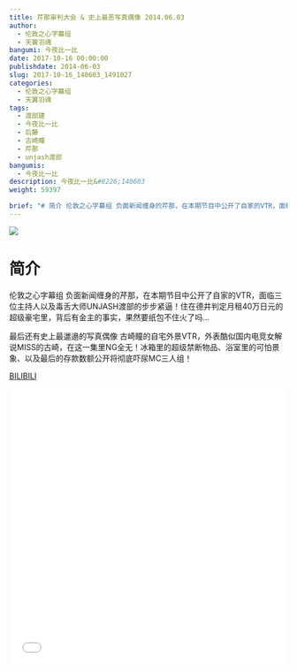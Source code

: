 ```yaml
---
title: 芹那审判大会 & 史上最恶写真偶像 2014.06.03
author: 
  - 伦敦之心字幕组
  - 天翼羽魂
bangumi: 今夜比一比
date: 2017-10-16 00:00:00
publishdate: 2014-06-03
slug: 2017-10-16_140603_1491027
categories: 
  - 伦敦之心字幕组
  - 天翼羽魂
tags: 
  - 渡部建
  - 今夜比一比
  - 后藤
  - 古崎瞳
  - 芹那
  - unjash渡部
bangumis: 
  - 今夜比一比
description: 今夜比一比&#8226;140603
weight: 59397

brief: "# 简介 伦敦之心字幕组 负面新闻缠身的芹那，在本期节目中公开了自家的VTR，面临三位主持人以及毒舌大师UNJASH渡部的步步紧逼！住在德井判定月租40万日元的超级豪宅里，背后有金主的事实，果然要纸包不住火了吗… 最后还有史上最邋遢的写真偶像 古崎瞳的自宅外景VTR，外表酷似国内电竞女解说MISS的古崎，在这一集里NG全无！冰箱里的超级禁断物品、浴室里的可怕景象、以及最后的存款数额公开将彻底吓尿MC三人组！"
---
```


![](https://i.imgur.com/PybTw3Q.jpg)

# 简介  
伦敦之心字幕组 负面新闻缠身的芹那，在本期节目中公开了自家的VTR，面临三位主持人以及毒舌大师UNJASH渡部的步步紧逼！住在德井判定月租40万日元的超级豪宅里，背后有金主的事实，果然要纸包不住火了吗…


最后还有史上最邋遢的写真偶像 古崎瞳的自宅外景VTR，外表酷似国内电竞女解说MISS的古崎，在这一集里NG全无！冰箱里的超级禁断物品、浴室里的可怕景象、以及最后的存款数额公开将彻底吓尿MC三人组！

  [BILIBILI](https://www.bilibili.com/video/av1491027/)


<div class="vcontainer">  <iframe class='video' src="//www.bilibili.com/blackboard/player.html?aid=1491027" width="100%" height="500" frameborder="0" allowfullscreen="allowfullscreen"></iframe></div>
